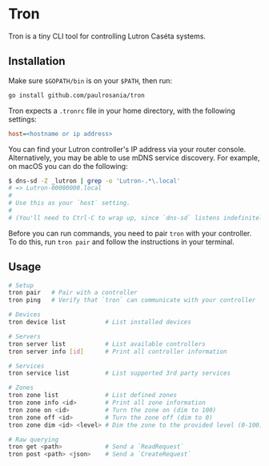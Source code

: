 # Tron

Tron is a tiny CLI tool for controlling Lutron Caséta systems.

## Installation

Make sure `$GOPATH/bin` is on your `$PATH`, then run:

```bash
go install github.com/paulrosania/tron
```

Tron expects a `.tronrc` file in your home directory, with the following
settings:

```ini
host=<hostname or ip address>
```

You can find your Lutron controller's IP address via your router console.
Alternatively, you may be able to use mDNS service discovery. For example, on
macOS you can do the following:

```bash
$ dns-sd -Z _lutron | grep -o 'Lutron-.*\.local'
# => Lutron-00000000.local
#
# Use this as your `host` setting.
#
# (You'll need to Ctrl-C to wrap up, since `dns-sd` listens indefinitely.)
```

Before you can run commands, you need to pair `tron` with your controller. To do
this, run `tron pair` and follow the instructions in your terminal.

## Usage

```bash
# Setup
tron pair   # Pair with a controller
tron ping   # Verify that `tron` can communicate with your controller

# Devices
tron device list           # List installed devices

# Servers
tron server list           # List available controllers
tron server info [id]      # Print all controller information

# Services
tron service list          # List supported 3rd party services

# Zones
tron zone list             # List defined zones
tron zone info <id>        # Print all zone information
tron zone on <id>          # Turn the zone on (dim to 100)
tron zone off <id>         # Turn the zone off (dim to 0)
tron zone dim <id> <level> # Dim the zone to the provided level (0-100)

# Raw querying
tron get <path>            # Send a `ReadRequest`
tron post <path> <json>    # Send a `CreateRequest`
```
